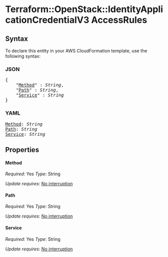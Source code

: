 # Terraform::OpenStack::IdentityApplicationCredentialV3 AccessRules

## Syntax

To declare this entity in your AWS CloudFormation template, use the following syntax:

### JSON

<pre>
{
    "<a href="#method" title="Method">Method</a>" : <i>String</i>,
    "<a href="#path" title="Path">Path</a>" : <i>String</i>,
    "<a href="#service" title="Service">Service</a>" : <i>String</i>
}
</pre>

### YAML

<pre>
<a href="#method" title="Method">Method</a>: <i>String</i>
<a href="#path" title="Path">Path</a>: <i>String</i>
<a href="#service" title="Service">Service</a>: <i>String</i>
</pre>

## Properties

#### Method

_Required_: Yes
_Type_: String

_Update requires_: [No interruption](https://docs.aws.amazon.com/AWSCloudFormation/latest/UserGuide/using-cfn-updating-stacks-update-behaviors.html#update-no-interrupt)

#### Path

_Required_: Yes
_Type_: String

_Update requires_: [No interruption](https://docs.aws.amazon.com/AWSCloudFormation/latest/UserGuide/using-cfn-updating-stacks-update-behaviors.html#update-no-interrupt)

#### Service

_Required_: Yes
_Type_: String

_Update requires_: [No interruption](https://docs.aws.amazon.com/AWSCloudFormation/latest/UserGuide/using-cfn-updating-stacks-update-behaviors.html#update-no-interrupt)

